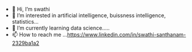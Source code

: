 - 👋 Hi, I’m swathi
- 👀 I’m interested in artificial intelligence, buissness intelligence, statistics...
- 🌱 I’m currently learning data science.....
- 📫 How to reach me ...https://www.linkedin.com/in/swathi-santhanam-2329ba1a2

<!---
swathi0105/swathi0105 is a ✨ special ✨ repository because its `README.md` (this file) appears on your GitHub profile.
You can click the Preview link to take a look at your changes.
--->
